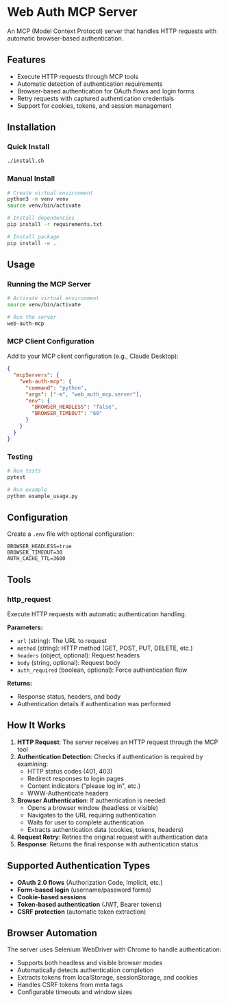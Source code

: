 # Web Auth MCP Server

An MCP (Model Context Protocol) server that handles HTTP requests with automatic browser-based authentication.

## Features

- Execute HTTP requests through MCP tools
- Automatic detection of authentication requirements
- Browser-based authentication for OAuth flows and login forms
- Retry requests with captured authentication credentials
- Support for cookies, tokens, and session management

## Installation

### Quick Install

```bash
./install.sh
```

### Manual Install

```bash
# Create virtual environment
python3 -m venv venv
source venv/bin/activate

# Install dependencies
pip install -r requirements.txt

# Install package
pip install -e .
```

## Usage

### Running the MCP Server

```bash
# Activate virtual environment
source venv/bin/activate

# Run the server
web-auth-mcp
```

### MCP Client Configuration

Add to your MCP client configuration (e.g., Claude Desktop):

```json
{
  "mcpServers": {
    "web-auth-mcp": {
      "command": "python",
      "args": ["-m", "web_auth_mcp.server"],
      "env": {
        "BROWSER_HEADLESS": "false",
        "BROWSER_TIMEOUT": "60"
      }
    }
  }
}
```

### Testing

```bash
# Run tests
pytest

# Run example
python example_usage.py
```

## Configuration

Create a `.env` file with optional configuration:

```
BROWSER_HEADLESS=true
BROWSER_TIMEOUT=30
AUTH_CACHE_TTL=3600
```

## Tools

### http_request

Execute HTTP requests with automatic authentication handling.

**Parameters:**
- `url` (string): The URL to request
- `method` (string): HTTP method (GET, POST, PUT, DELETE, etc.)
- `headers` (object, optional): Request headers
- `body` (string, optional): Request body
- `auth_required` (boolean, optional): Force authentication flow

**Returns:**
- Response status, headers, and body
- Authentication details if authentication was performed

## How It Works

1. **HTTP Request**: The server receives an HTTP request through the MCP tool
2. **Authentication Detection**: Checks if authentication is required by examining:
   - HTTP status codes (401, 403)
   - Redirect responses to login pages
   - Content indicators ("please log in", etc.)
   - WWW-Authenticate headers
3. **Browser Authentication**: If authentication is needed:
   - Opens a browser window (headless or visible)
   - Navigates to the URL requiring authentication
   - Waits for user to complete authentication
   - Extracts authentication data (cookies, tokens, headers)
4. **Request Retry**: Retries the original request with authentication data
5. **Response**: Returns the final response with authentication status

## Supported Authentication Types

- **OAuth 2.0 flows** (Authorization Code, Implicit, etc.)
- **Form-based login** (username/password forms)
- **Cookie-based sessions**
- **Token-based authentication** (JWT, Bearer tokens)
- **CSRF protection** (automatic token extraction)

## Browser Automation

The server uses Selenium WebDriver with Chrome to handle authentication:
- Supports both headless and visible browser modes
- Automatically detects authentication completion
- Extracts tokens from localStorage, sessionStorage, and cookies
- Handles CSRF tokens from meta tags
- Configurable timeouts and window sizes
